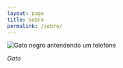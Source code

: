 ```yaml
---
layout: page
title: Sobre
permalink: /sobre/
---
```


![Gato negro antendendo um telefone](https://img.estadao.com.br/thumbs/640/resources/jpg/6/9/1521460103896.jpg)

*Gato*